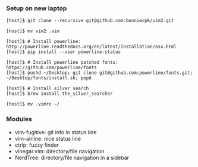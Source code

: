 ### Setup on new laptop
    [host]$ git clone --recursive git@github.com:bonniecpk/vim2.git
    
    [host]$ mv vim2 .vim
    
    [host]$ # Install powerline: http://powerline.readthedocs.org/en/latest/installation/osx.html
    [host]$ pip install --user powerline-status
    
    [host]$ # Install powerline patched fonts: https://github.com/powerline/fonts
    [host]$ pushd ~/Desktop; git clone git@github.com:powerline/fonts.git; ~/Desktop/fonts/install.sh; popd

    [host]$ # Install silver search
    [host]$ brew install the_silver_searcher

    [host]$ mv .vimrc ~/


### Modules
* vim-fugitive: git info in status line
* vim-airline: nice status line
* ctrlp: fuzzy finder
* vinegar.vim: directory/file navigation
* NerdTree: directory/file navigation in a sidebar
